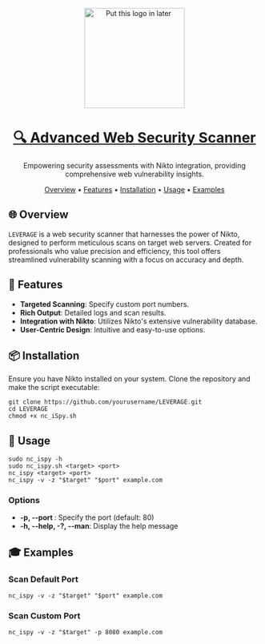 <p align="center">
  <img src="https://path/to/your/logo.png" alt="Put this logo in later" width="200">
</p>

<h1 align="center">
  <a href="https://github.com/sullo/nikto">
    🔍 Advanced Web Security Scanner
  </a>
</h1>

<p align="center">
  Empowering security assessments with Nikto integration, providing comprehensive web vulnerability insights.
</p>

<p align="center">
  <a href="#overview">Overview</a> •
  <a href="#features">Features</a> •
  <a href="#installation">Installation</a> •
  <a href="#usage">Usage</a> •
  <a href="#examples">Examples</a> 
</p>

## 🌐 Overview
`LEVERAGE` is a web security scanner that harnesses the power of Nikto, designed to perform meticulous scans on target web servers. Created for professionals who value precision and efficiency, this tool offers streamlined vulnerability scanning with a focus on accuracy and depth.

## 💼 Features
- **Targeted Scanning**: Specify custom port numbers.
- **Rich Output**: Detailed logs and scan results.
- **Integration with Nikto**: Utilizes Nikto's extensive vulnerability database.
- **User-Centric Design**: Intuitive and easy-to-use options.

## 📦 Installation
Ensure you have Nikto installed on your system. Clone the repository and make the script executable:

```
git clone https://github.com/yourusername/LEVERAGE.git
cd LEVERAGE
chmod +x nc_iSpy.sh
```

## 🎲 Usage
```
sudo nc_ispy -h
sudo nc_ispy.sh <target> <port>
nc_ispy <target> <port> 
nc_ispy -v -z "$target" "$port" example.com
```

### Options
- **-p, --port <port>**: Specify the port (default: 80)
- **-h, --help, -?, --man**: Display the help message

## 🎓 Examples
### Scan Default Port
```
nc_ispy -v -z "$target" "$port" example.com
```

### Scan Custom Port
```
nc_ispy -v -z "$target" -p 8080 example.com
```
